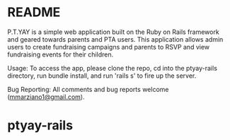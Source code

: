 # README

P.T.YAY is a simple web application built on the Ruby on Rails framework and geared towards parents and PTA users. This application allows admin users to create fundraising campaigns and parents to RSVP and view fundraising events for their children.  

Usage: To access the app, please clone the repo, cd into the ptyay-rails directory, run bundle install, and run 'rails s' to fire up the server.

Bug Reporting: All comments and bug reports welcome (mmarziano1@gmail.com).

# ptyay-rails
